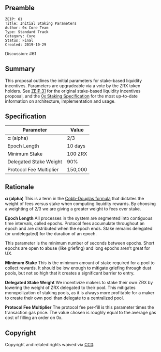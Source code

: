 ## Preamble

```
ZEIP: 61
Title: Initial Staking Parameters
Author: 0x Core Team
Type: Standard Track
Category: Core
Status: Final
Created: 2019-10-29
```

Discussion: #61

## Summary
This proposal outlines the initial parameters for stake-based liquidity incentives. Parameters are upgradeable via a vote by the ZRX token holders. See [ZEIP 31](https://github.com/0xProject/ZEIPs/issues/31) for the original stake-based liquidity incentives proposal, and the [0x Staking Specification](https://github.com/0xProject/0x-protocol-specification/blob/3.0/staking/staking-specification.md) for the most up-to-date information on architecture, implementation and usage.

## Specification

|Parameter|Value|
|--|--|
|α (alpha)|2/3|
|Epoch Length|10 days|
|Minimum Stake|100 ZRX|
|Delegated Stake Weight|90%|
|Protocol Fee Multiplier|150,000|

## Rationale

**α (alpha)**
This is a term in the [Cobb-Douglas formula](https://github.com/0xProject/0x-protocol-specification/blob/3.0/staking/staking-specification.md#62-paying-liquidity-rewards-finalization) that dictates the weight of fees versus stake when computing liquidity rewards. By choosing a weighting of 2/3 we are giving a greater weight to fees over stake.

**Epoch Length**
All processes in the system are segmented into contiguous time intervals, called epochs. Protocol fees accumulate throughout an epoch and are distributed when the epoch ends. Stake remains delegated (or undelegated) for the duration of an epoch.

This parameter is the minimum number of seconds between epochs. Short epochs are open to abuse (like griefing) and long epochs aren’t great for UX.

**Minimum Stake**
This is the minimum amount of stake required for a pool to collect rewards. It should be low enough to mitigate griefing through dust pools, but not so high that it creates a significant barrier to entry.

**Delegated Stake Weight**
We incentivize makers to stake their own ZRX by lowering the weight of ZRX delegated to their pool. This mitigates monopolization of staking pools, as it is always more profitable for a maker to create their own pool than delegate to a centralized pool.

**Protocol Fee Multiplier**
The protocol fee per-fill is this parameter times the transaction gas price. The value chosen is roughly equal to the average gas cost of filling an order on 0x.

## Copyright

Copyright and related rights waived via [CC0](https://creativecommons.org/publicdomain/zero/1.0/).
